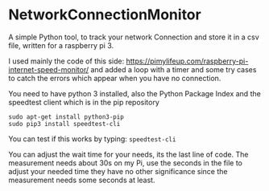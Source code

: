# NetworkConnectionMonitor
A simple Python tool, to track your network Connection and store it in a csv file, written for a raspberry pi 3.
 
I used mainly the code of this side: https://pimylifeup.com/raspberry-pi-internet-speed-monitor/
and added a loop with a timer and some try cases to catch the errors which appear when you have no connection.

You need to have python 3 installed, also the Python Package Index and the speedtest client which is in the pip repository
```
sudo apt-get install python3-pip
sudo pip3 install speedtest-cli
```
You can test if this works by typing: 
```speedtest-cli```

You can adjust the wait time for your needs, its the last line of code. The measurement needs about 30s on my Pi, use the seconds in the file to adjust your needed time they have no other significance since the measurement needs some seconds at least.
